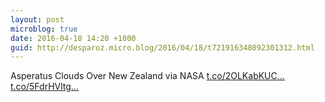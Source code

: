 ```yaml
---
layout: post
microblog: true
date: 2016-04-18 14:20 +1000
guid: http://desparoz.micro.blog/2016/04/18/t721916348092301312.html
---
```

Asperatus Clouds Over New Zealand  via NASA [t.co/2OLKabKUC...](https://t.co/2OLKabKUCy) [t.co/5FdrHVltg...](https://t.co/5FdrHVltgX)
